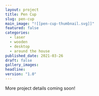 ```yaml
---
layout: project
title: Pen Cup
slug: pen-cup
main_image: "![[pen-cup-thumbnail.svg]]"
featured: false
categories:
  - laser
  - wooden
  - desktop
  - around the house
published_date: 2021-03-26
draft: false
gallery_images: 
headline: 
version: "1.0"
---
```


More project details coming soon!